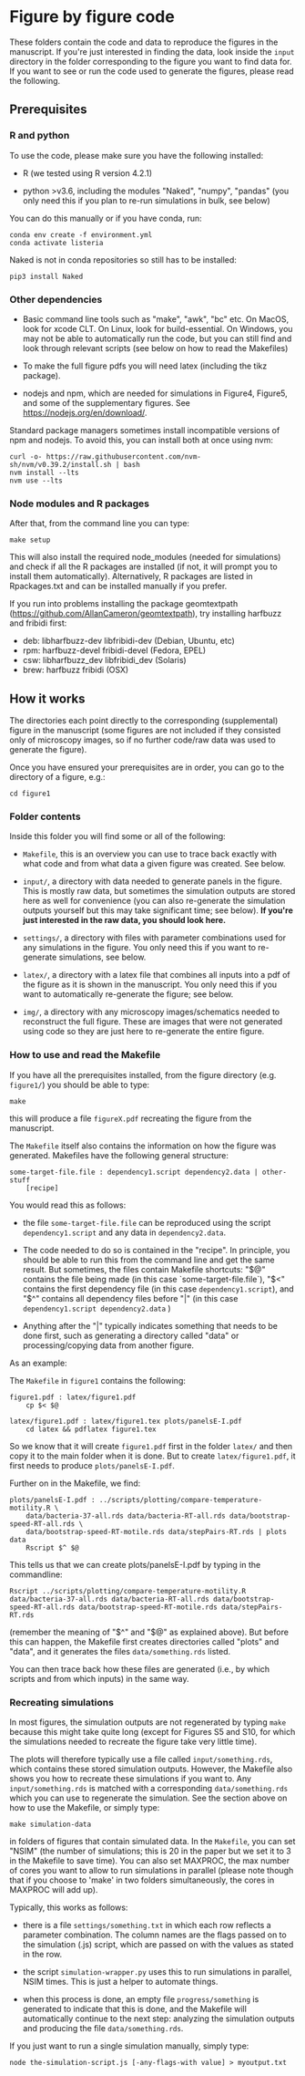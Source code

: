 # Figure by figure code

These folders contain the code and data to reproduce the figures in the manuscript.
If you're just interested in finding the data, look inside the `input` directory in the
folder corresponding to the figure you want to find data for. If you want to see or 
run the code used to generate the figures, please read the following.

## Prerequisites

### R and python

To use the code, please make sure you have the following installed:

- R (we tested using R version 4.2.1)

- python >v3.6, including the modules "Naked", "numpy", "pandas"
(you only need this if you plan to re-run simulations in bulk, see below)

You can do this manually or if you have conda, run:

```
conda env create -f environment.yml
conda activate listeria
```

Naked is not in conda repositories so still has to be installed: 

```
pip3 install Naked
```

### Other dependencies


- Basic command line tools such as "make", "awk", "bc" etc. On MacOS, look for xcode CLT.
 On Linux, look for build-essential. On Windows, you may not be able to automatically 
 run the code, but you can still find and look through relevant scripts (see below on 
 how to read the Makefiles)
 
- To make the full figure pdfs you will need latex (including the tikz package). 
 
- nodejs and npm, which are needed for simulations in Figure4, Figure5, and some of the 
supplementary figures. See https://nodejs.org/en/download/.

Standard package managers sometimes install incompatible versions of npm and nodejs. 
To avoid this, you can install both at once using nvm:

```
curl -o- https://raw.githubusercontent.com/nvm-sh/nvm/v0.39.2/install.sh | bash
nvm install --lts
nvm use --lts
```

### Node modules and R packages

After that, from the command line you can type:

```
make setup
```

This will also install the required node_modules (needed for simulations) and 
check if all the R packages are installed (if not, it will prompt you to install 
them automatically). Alternatively, R packages are listed in Rpackages.txt and can be installed
manually if you prefer. 

If you run into problems installing the package geomtextpath (https://github.com/AllanCameron/geomtextpath), 
try installing harfbuzz and fribidi first:

- deb: libharfbuzz-dev libfribidi-dev (Debian, Ubuntu, etc)
- rpm: harfbuzz-devel fribidi-devel (Fedora, EPEL)
- csw: libharfbuzz_dev libfribidi_dev (Solaris)
- brew: harfbuzz fribidi (OSX)


## How it works

The directories each point directly to the corresponding (supplemental) figure in the
manuscript (some figures are not included if they consisted only of microscopy images,
so if no further code/raw data was used to generate the figure). 

Once you have ensured your prerequisites are in order, you can go to the
directory of a figure, e.g.:

```
cd figure1
```

### Folder contents

Inside this folder you will find some or all of the following:

- `Makefile`, this is an overview you can use to trace back exactly with what 
code and from what data a given figure was created. See below.

- `input/`, a directory with data needed to generate panels in the figure. This is mostly
raw data, but sometimes the simulation outputs are stored here as well for convenience 
(you can also re-generate the simulation outputs yourself but this may take significant 
time; see below). **If you're just interested in the raw data, you should look here.**

- `settings/`, a directory with files with parameter combinations used for any simulations
in the figure. You only need this if you want to re-generate simulations, see below.

- `latex/`, a directory with a latex file that combines all inputs into a pdf of
the figure as it is shown in the manuscript. You only need this if you want to 
automatically re-generate the figure; see below.

- `img/`, a directory with any microscopy images/schematics needed to reconstruct the 
full figure. These are images that were not generated using code so they are just here
to re-generate the entire figure. 


### How to use and read the Makefile

If you have all the prerequisites installed, from the figure directory (e.g. `figure1/`)
you should be able to type:

```
make
```

this will produce a file `figureX.pdf` recreating the figure from the manuscript.

The `Makefile` itself also contains the information on how the figure was generated.
Makefiles have the following general structure:

```
some-target-file.file : dependency1.script dependency2.data | other-stuff
	[recipe]
```

You would read this as follows:

- the file `some-target-file.file` can be reproduced using the script `dependency1.script`
 and any data in `dependency2.data`. 

- The code needed to do so is contained in the "recipe". In principle, you should be able
to run this from the command line and get the same result. But sometimes, the files contain
Makefile shortcuts: "$@" contains the file being made (in this case `some-target-file.file`),
"$<" contains the first dependency file (in this case `dependency1.script`), and
"$^" contains all dependency files before "|" (in this case `dependency1.script dependency2.data` )

- Anything after the "|" typically indicates something that needs to be done first, 
such as generating a directory called "data" or processing/copying data from another figure.

As an example:

The `Makefile` in `figure1` contains the following:

```
figure1.pdf : latex/figure1.pdf
	cp $< $@

latex/figure1.pdf : latex/figure1.tex plots/panelsE-I.pdf
	cd latex && pdflatex figure1.tex
```

So we know that it will create `figure1.pdf` first in the folder `latex/` and then
copy it to the main folder when it is done. But to create `latex/figure1.pdf`, it
first needs to produce `plots/panelsE-I.pdf`.

Further on in the Makefile, we find:

```
plots/panelsE-I.pdf : ../scripts/plotting/compare-temperature-motility.R \
	data/bacteria-37-all.rds data/bacteria-RT-all.rds data/bootstrap-speed-RT-all.rds \
	data/bootstrap-speed-RT-motile.rds data/stepPairs-RT.rds | plots data
	Rscript $^ $@
```

This tells us that we can create plots/panelsE-I.pdf by typing in the commandline:

```
Rscript ../scripts/plotting/compare-temperature-motility.R data/bacteria-37-all.rds data/bacteria-RT-all.rds data/bootstrap-speed-RT-all.rds data/bootstrap-speed-RT-motile.rds data/stepPairs-RT.rds
```

(remember the meaning of "$^" and "$@" as explained above). But before this can happen,
the Makefile first creates directories called "plots" and "data", and it generates the
files `data/something.rds` listed. 

You can then trace back how these files are generated (i.e., by which scripts 
and from which inputs) in the same way. 

### Recreating simulations

In most figures, the simulation outputs are not regenerated by typing `make` because
this might take quite long (except for Figures S5 and S10, for which the simulations
needed to recreate the figure take very little time).

The plots will therefore typically use a file called `input/something.rds`, which 
contains these stored simulation outputs. However, the Makefile also shows you 
how to recreate these simulations if you want to. Any `input/something.rds` is 
matched with a corresponding `data/something.rds` which you can use to regenerate 
the simulation. See the section above on how to use the Makefile, or simply type:

```
make simulation-data
```

in folders of figures that contain simulated data. In the `Makefile`, you can set 
"NSIM" (the number of simulations; this is 20 in the paper but we set it to 3 in the 
Makefile to save time). You can also set MAXPROC, the max number of cores you want to 
allow to run simulations in parallel (please note though that if you choose to 'make' 
in two folders simultaneously, the cores in MAXPROC will add up).

Typically, this works as follows:

- there is a file `settings/something.txt` in which each row reflects a parameter 
combination. The column names are the flags passed on to the simulation (.js) script,
which are passed on with the values as stated in the row. 

- the script `simulation-wrapper.py` uses this to run simulations in parallel, NSIM
times. This is just a helper to automate things. 

- when this process is done, an empty file `progress/something` is generated to indicate that
this is done, and the Makefile will automatically continue to the next step: 
analyzing the simulation outputs and producing the file `data/something.rds`.


If you just want to run a single simulation manually, simply type:

```
node the-simulation-script.js [-any-flags-with value] > myoutput.txt
```
